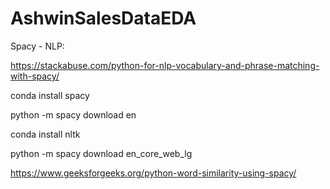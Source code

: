 # AshwinSalesDataEDA

Spacy - NLP:

https://stackabuse.com/python-for-nlp-vocabulary-and-phrase-matching-with-spacy/

conda install spacy

python -m spacy download en

conda install nltk

python -m spacy download en_core_web_lg

https://www.geeksforgeeks.org/python-word-similarity-using-spacy/

